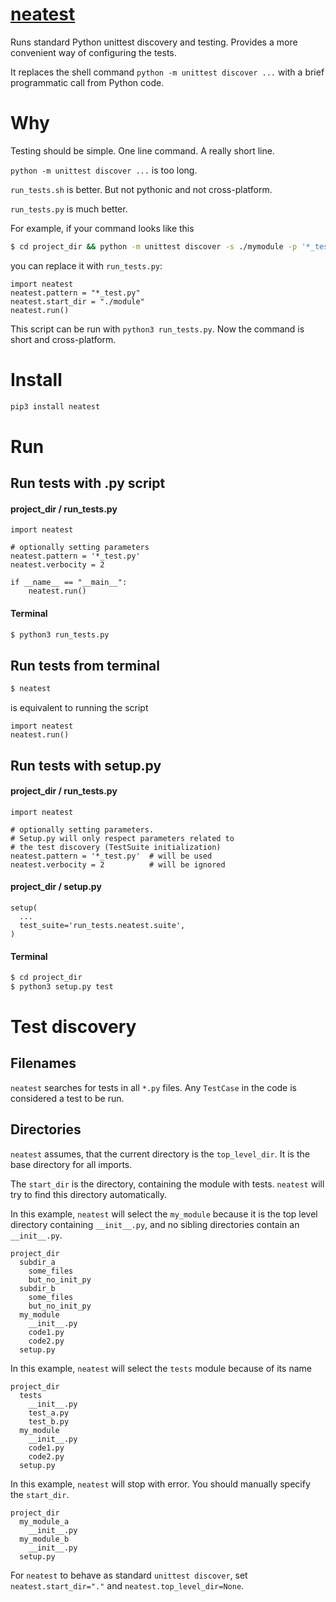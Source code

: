 # [neatest](https://github.com/rtmigo/neatest_py)

Runs standard Python unittest discovery and testing. Provides a more convenient
way of configuring the tests.

It replaces the shell command `python -m unittest discover ...`  with a brief
programmatic call from Python code.

# Why

Testing should be simple. One line command. A really short line.

`python -m unittest discover ...` is too long.

`run_tests.sh` is better. But not pythonic and not cross-platform.

`run_tests.py` is much better.

For example, if your command looks like this

``` bash 
$ cd project_dir && python -m unittest discover -s ./mymodule -p '*_test.py' --buffer
```

you can replace it with `run_tests.py`:

``` python3
import neatest
neatest.pattern = "*_test.py"
neatest.start_dir = "./module"
neatest.run()
```

This script can be run with `python3 run_tests.py`. Now the command is short and
cross-platform.

# Install

``` bash
pip3 install neatest
```

# Run

## Run tests with .py script

#### project_dir / run_tests.py

``` python3
import neatest

# optionally setting parameters
neatest.pattern = '*_test.py'
neatest.verbocity = 2

if __name__ == "__main__":
    neatest.run()
```

#### Terminal

``` bash
$ python3 run_tests.py
```

## Run tests from terminal

``` bash
$ neatest
```

is equivalent to running the script

``` python3
import neatest
neatest.run()
```

## Run tests with setup.py

#### project_dir / run_tests.py

``` python3
import neatest

# optionally setting parameters. 
# Setup.py will only respect parameters related to
# the test discovery (TestSuite initialization)
neatest.pattern = '*_test.py'  # will be used
neatest.verbocity = 2          # will be ignored 
```

#### project_dir / setup.py

``` python3 
setup(
  ...
  test_suite='run_tests.neatest.suite',
)
```

#### Terminal

``` bash
$ cd project_dir
$ python3 setup.py test
```

# Test discovery

## Filenames

`neatest` searches for tests in all `*.py` files. Any `TestCase` in the code is
considered a test to be run.

## Directories

`neatest` assumes, that the current directory is the `top_level_dir`. It is the
base directory for all imports.

The `start_dir` is the directory, containing the module with tests. `neatest`
will try to find this directory automatically.

In this example, `neatest` will select the `my_module` because it is the top
level directory containing `__init__.py`, and no sibling directories contain an 
`__init__.py`.

```
project_dir
  subdir_a
    some_files
    but_no_init_py
  subdir_b
    some_files
    but_no_init_py
  my_module
    __init__.py
    code1.py
    code2.py
  setup.py
```

In this example, `neatest` will select the `tests` module because of its name

```
project_dir
  tests
    __init__.py
    test_a.py
    test_b.py 
  my_module
    __init__.py
    code1.py
    code2.py
  setup.py
```

In this example, `neatest` will stop with error. You should manually specify
the `start_dir`.

```
project_dir
  my_module_a
    __init__.py
  my_module_b
    __init__.py    
  setup.py
```

For `neatest` to behave as standard `unittest discover`,
set `neatest.start_dir="."` and `neatest.top_level_dir=None`.